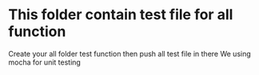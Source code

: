 # This folder contain test file for all function
Create your all folder test function then push all test file in there
We using mocha for unit testing